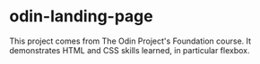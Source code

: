 # odin-landing-page

This project comes from The Odin Project's Foundation course. It demonstrates HTML and CSS skills learned, in particular flexbox.